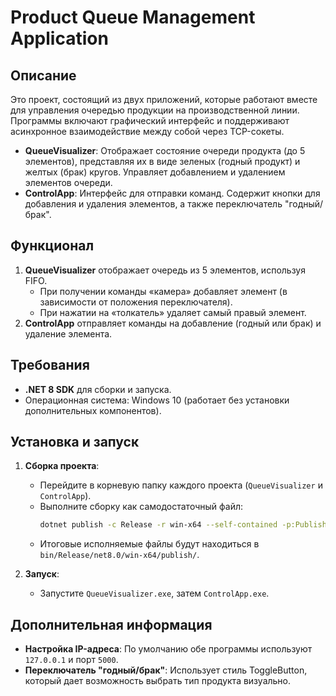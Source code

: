 # Product Queue Management Application

## Описание
Это проект, состоящий из двух приложений, которые работают вместе для управления очередью продукции на производственной линии. Программы включают графический интерфейс и поддерживают асинхронное взаимодействие между собой через TCP-сокеты.

- **QueueVisualizer**: Отображает состояние очереди продукта (до 5 элементов), представляя их в виде зеленых (годный продукт) и желтых (брак) кругов. Управляет добавлением и удалением элементов очереди.
- **ControlApp**: Интерфейс для отправки команд. Содержит кнопки для добавления и удаления элементов, а также переключатель "годный/брак".

## Функционал
1. **QueueVisualizer** отображает очередь из 5 элементов, используя FIFO.
   - При получении команды «камера» добавляет элемент (в зависимости от положения переключателя).
   - При нажатии на «толкатель» удаляет самый правый элемент.
2. **ControlApp** отправляет команды на добавление (годный или брак) и удаление элемента.

## Требования
- **.NET 8 SDK** для сборки и запуска.
- Операционная система: Windows 10 (работает без установки дополнительных компонентов).

## Установка и запуск
1. **Сборка проекта**:
   - Перейдите в корневую папку каждого проекта (`QueueVisualizer` и `ControlApp`).
   - Выполните сборку как самодостаточный файл:
     ```bash
     dotnet publish -c Release -r win-x64 --self-contained -p:PublishSingleFile=true -p:IncludeNativeLibrariesForSelfExtract=true
     ```
   - Итоговые исполняемые файлы будут находиться в `bin/Release/net8.0/win-x64/publish/`.

2. **Запуск**:
   - Запустите `QueueVisualizer.exe`, затем `ControlApp.exe`.


## Дополнительная информация
- **Настройка IP-адреса**: По умолчанию обе программы используют `127.0.0.1` и порт `5000`.
- **Переключатель "годный/брак"**: Использует стиль ToggleButton, который дает возможность выбрать тип продукта визуально.
